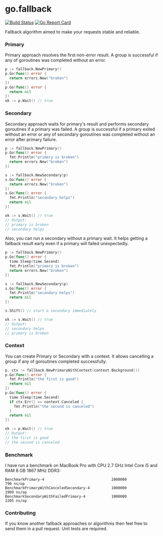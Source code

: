 # go.fallback

[![Build Status](https://travis-ci.org/regeda/go.fallback.svg?branch=master)](https://travis-ci.org/regeda/go.fallback)
[![Go Report Card](https://goreportcard.com/badge/github.com/regeda/go.fallback)](https://goreportcard.com/report/github.com/regeda/go.fallback)

Fallback algorithm aimed to make your requests stable and reliable.

### Primary
Primary approach resolves the first non-error result. A group is successful if any of goroutines was completed without an error.
```go
p := fallback.NewPrimary()
p.Go(func() error {
  return errors.New("broken")
})
p.Go(func() error {
  return nil
})
ok := p.Wait() // true
```

### Secondary
Secondary approach waits for primary's result and performs secondary goroutines if a primary was failed.
A group is successful if a primary exited without an error or any of secondary goroutines was completed without an error after primary failure.
```go
p := fallback.NewPrimary()
p.Go(func() error {
  fmt.Println("primary is broken")
  return errors.New("broken")
})

s := fallback.NewSecondary(p)
s.Go(func() error {
  return errors.New("broken")
})
s.Go(func() error {
  fmt.Println("secondary helps")
  return nil
})

ok := s.Wait() // true
// Output:
// primary is broken
// secondary helps
```

Also, you can run a secondary without a primary wait. It helps getting a fallback result early even if a primary will failed unexpectedly.
```go
p := fallback.NewPrimary()
p.Go(func() error {
  time.Sleep(time.Second)
  fmt.Println("primary is broken")
  return errors.New("broken")
})

s := fallback.NewSecondary(p)
s.Go(func() error {
  fmt.Println("secondary helps")
  return nil
})

s.Shift() // start a secondary immediately

ok := s.Wait() // true
// Output:
// secondary helps
// primary is broken
```

### Context
You can create Primary or Secondary with a context. It allows cancelling a group if any of goroutines completed successfully.
```go
p, ctx := fallback.NewPrimaryWithContext(context.Background())
p.Go(func() error {
  fmt.Println("the first is good")
  return nil
})
p.Go(func() error {
  time.Sleep(time.Second)
  if ctx.Err() == context.Canceled {
    fmt.Println("the second is canceled")
  }
  return nil
})

ok := p.Wait() // true
// Output:
// the first is good
// the second is canceled
```

### Benchmark
I have run a benchmark on MacBook Pro with CPU 2.7 GHz Intel Core i5 and RAM 8 GB 1867 MHz DDR3:
```
BenchmarkPrimary-4                               2000000               790 ns/op
BenchmarkPrimaryWithCanceledSecondary-4          1000000              1989 ns/op
BenchmarkSecondaryWithFailedPrimary-4            1000000              2205 ns/op
```

### Contributing
If you know another fallback approaches or algorithms then feel free to send them in a pull request. Unit tests are required.
